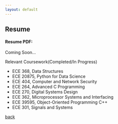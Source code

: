 ```yaml
---
layout: default
---
```


## Resume

#### Resume PDF: 
Coming Soon...

Relevant Coursework(Completed/In Progress)
- ECE 368, Data Structures
- ECE 20875, Python for Data Science
- ECE 404, Computer and Network Security
- ECE 264, Advanced C Programming
- ECE 270, Digital Systems Design
- ECE 362, Microprocessor Systems and Interfacing
- ECE 39595, Object-Oriented Programming C++
- ECE 301, Signals and Systems

[back](./)